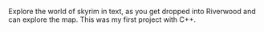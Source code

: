 Explore the world of skyrim in text, as you get dropped into Riverwood and can explore the map. This was my first project with C++.

